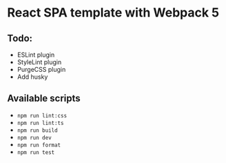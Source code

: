 # React SPA template with Webpack 5

## Todo:

-   ESLint plugin
-   StyleLint plugin
-   PurgeCSS plugin
-   Add husky

## Available scripts
- `npm run lint:css`
- `npm run lint:ts`
- `npm run build`
- `npm run dev`
- `npm run format`
- `npm run test`

